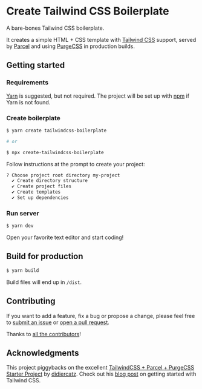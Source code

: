 # Create Tailwind CSS Boilerplate

A bare-bones Tailwind CSS boilerplate.

It creates a simple HTML + CSS template with [Tailwind CSS](https://tailwindcss.com)
support, served by [Parcel](https://parceljs.org) and using [PurgeCSS](https://purgecss.com)
in production builds.

## Getting started

### Requirements

[Yarn](https://yarnpkg.com) is suggested, but not required. The project will be
set up with [npm](https://www.npmjs.com/get-npm) if Yarn is not found.

### Create boilerplate

```bash
$ yarn create tailwindcss-boilerplate

# or

$ npx create-tailwindcss-boilerplate
```

Follow instructions at the prompt to create your project:

```bash
? Choose project root directory my-project
  ✔ Create directory structure
  ✔ Create project files
  ✔ Create templates
  ✔ Set up dependencies
```

### Run server

```bash
$ yarn dev
```

Open your favorite text editor and start coding!

## Build for production

```bash
$ yarn build
```

Build files will end up in `/dist`.

## Contributing

If you want to add a feature, fix a bug or propose a change, please feel free to
[submit an issue](https://github.com/michelegera/create-tailwindcss-boilerplate/issues/new) or [open a pull request](https://github.com/michelegera/create-tailwindcss-boilerplate/compare).

Thanks to [all the contributors](https://github.com/michelegera/create-tailwindcss-boilerplate/graphs/contributors)!

## Acknowledgments

This project piggybacks on the excellent [TailwindCSS + Parcel + PurgeCSS
Starter Project](https://github.com/didiercatz/tailwindcss-parcel-boilerplate)
by [didiercatz](https://github.com/didiercatz). Check out his [blog
post](https://dev.to/didiercatz/getting-started-with-tailwindcss-in-seconds-8p2)
on getting started with Tailwind CSS.

